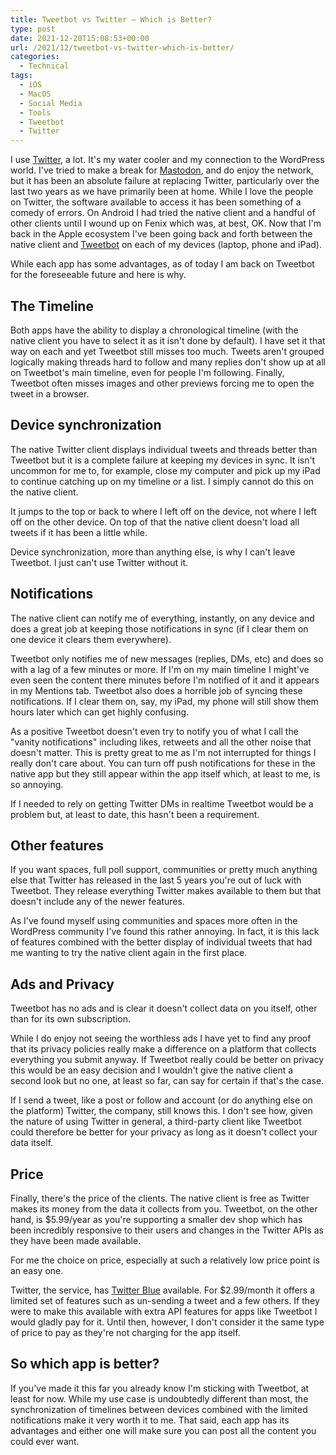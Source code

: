 ```yaml
---
title: Tweetbot vs Twitter – Which is Better?
type: post
date: 2021-12-20T15:08:53+00:00
url: /2021/12/tweetbot-vs-twitter-which-is-better/
categories:
  - Technical
tags:
  - iOS
  - MacOS
  - Social Media
  - Tools
  - Tweetbot
  - Twitter
---
```


I use [Twitter][1], a lot. It's my water cooler and my connection to the WordPress world. I've tried to make a break for [Mastodon][2], and do enjoy the network, but it has been an absolute failure at replacing Twitter, particularly over the last two years as we have primarily been at home.
While I love the people on Twitter, the software available to access it has been something of a comedy of errors. On Android I had tried the native client and a handful of other clients until I wound up on Fenix which was, at best, OK. Now that I'm back in the Apple ecosystem I've been going back and forth between the native client and [Tweetbot][3] on each of my devices (laptop, phone and iPad).

While each app has some advantages, as of today I am back on Tweetbot for the foreseeable future and here is why.

## The Timeline

Both apps have the ability to display a chronological timeline (with the native client you have to select it as it isn't done by default). I have set it that way on each and yet Tweetbot still misses too much. Tweets aren't grouped logically making threads hard to follow and many replies don't show up at all on Tweetbot's main timeline, even for people I'm following. Finally, Tweetbot often misses images and other previews forcing me to open the tweet in a browser.

## Device synchronization

The native Twitter client displays individual tweets and threads better than Tweetbot but it is a complete failure at keeping my devices in sync. It isn't uncommon for me to, for example, close my computer and pick up my iPad to continue catching up on my timeline or a list. I simply cannot do this on the native client.

It jumps to the top or back to where I left off on the device, not where I left off on the other device. On top of that the native client doesn't load all tweets if it has been a little while.

Device synchronization, more than anything else, is why I can't leave Tweetbot. I just can't use Twitter without it.

## Notifications

The native client can notify me of everything, instantly, on any device and does a great job at keeping those notifications in sync (if I clear them on one device it clears them everywhere).

Tweetbot only notifies me of new messages (replies, DMs, etc) and does so with a lag of a few minutes or more. If I'm on my main timeline I might've even seen the content there minutes before I'm notified of it and it appears in my Mentions tab. Tweetbot also does a horrible job of syncing these notifications. If I clear them on, say, my iPad, my phone will still show them hours later which can get highly confusing.

As a positive Tweetbot doesn't even try to notify you of what I call the "vanity notifications" including likes, retweets and all the other noise that doesn't matter. This is pretty great to me as I'm not interrupted for things I really don't care about. You can turn off push notifications for these in the native app but they still appear within the app itself which, at least to me, is so annoying.

If I needed to rely on getting Twitter DMs in realtime Tweetbot would be a problem but, at least to date, this hasn't been a requirement.

## Other features

If you want spaces, full poll support, communities or pretty much anything else that Twitter has released in the last 5 years you're out of luck with Tweetbot. They release everything Twitter makes available to them but that doesn't include any of the newer features.

As I've found myself using communities and spaces more often in the WordPress community I've found this rather annoying. In fact, it is this lack of features combined with the better display of individual tweets that had me wanting to try the native client again in the first place.

## Ads and Privacy

Tweetbot has no ads and is clear it doesn't collect data on you itself, other than for its own subscription.

While I do enjoy not seeing the worthless ads I have yet to find any proof that its privacy policies really make a difference on a platform that collects everything you submit anyway. If Tweetbot really could be better on privacy this would be an easy decision and I wouldn't give the native client a second look but no one, at least so far, can say for certain if that's the case.

If I send a tweet, like a post or follow and account (or do anything else on the platform) Twitter, the company, still knows this. I don't see how, given the nature of using Twitter in general, a third-party client like Tweetbot could therefore be better for your privacy as long as it doesn't collect your data itself.

## Price

Finally, there's the price of the clients. The native client is free as Twitter makes its money from the data it collects from you. Tweetbot, on the other hand, is $5.99/year as you're supporting a smaller dev shop which has been incredibly responsive to their users and changes in the Twitter APIs as they have been made available.

For me the choice on price, especially at such a relatively low price point is an easy one.

Twitter, the service, has [Twitter Blue][4] available. For $2.99/month it offers a limited set of features such as un-sending a tweet and a few others. If they were to make this available with extra API features for apps like Tweetbot I would gladly pay for it. Until then, however, I don't consider it the same type of price to pay as they're not charging for the app itself.

## So which app is better?

If you've made it this far you already know I'm sticking with Tweetbot, at least for now. While my use case is undoubtedly different than most, the synchronization of timelines between devices combined with the limited notifications make it very worth it to me. That said, each app has its advantages and either one will make sure you can post all the content you could ever want.

 [1]: https://twitter.com
 [2]: https://joinmastodon.org
 [3]: https://tapbots.com/tweetbot/
 [4]: https://help.twitter.com/en/using-twitter/twitter-blue